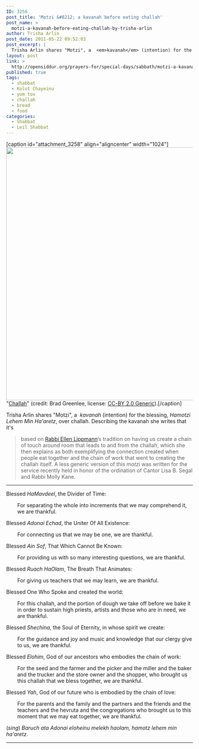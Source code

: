 ```yaml
---
ID: 3256
post_title: 'Motzi &#8212; a kavanah before eating challah'
post_name: >
  motzi-a-kavanah-before-eating-challah-by-trisha-arlin
author: Trisha Arlin
post_date: 2011-05-22 09:52:03
post_excerpt: |
  Trisha Arlin shares "Motzi", a  <em>kavanah</em> (intention) for the blessing, <em>Hamotzi Lehem Min Ha'aretz</em>, over challah. Describing the kavanah she writes that it's, "based on <a href="http://www.kolotchayeinu.org/rabbi/">Rabbi Ellen Lippmann</a>’s tradition on having us create a chain of touch around room that leads to and from the challah, which she then explains as both exemplifying the connection created when people eat together and the chain of work that went to creating the challah itself."
layout: post
link: >
  http://opensiddur.org/prayers-for/special-days/sabbath/motzi-a-kavanah-before-eating-challah-by-trisha-arlin/
published: true
tags:
  - shabbat
  - Kolot Chayeinu
  - yom tov
  - challah
  - bread
  - food
categories:
  - Shabbat
  - Leil Shabbat
---
```

[caption id="attachment_3258" align="aligncenter" width="1024"]<a href="http://opensiddur.org/wp-content/uploads/2011/05/Challah-by-Brad-Greenlee-CC-BY-2.0.jpg"><img class="size-full wp-image-3258 " title="Challah-by-Brad-Greenlee-(CC-BY-2.0)" alt="" src="http://opensiddur.org/wp-content/uploads/2011/05/Challah-by-Brad-Greenlee-CC-BY-2.0.jpg" width="1024" height="683" /></a> "<a href="http://www.flickr.com/photos/bgreenlee/2063399935/sizes/l/in/photostream/">Challah</a>" (credit: Brad Greenlee, license: <a href="http://creativecommons.org/licenses/by/2.0/">CC-BY 2.0 Generic</a>).[/caption]

Trisha Arlin shares "Motzi", a  <em>kavanah</em> (intention) for the blessing, <em>Hamotzi Lehem Min Ha'aretz</em>, over challah. Describing the kavanah she writes that it's
<blockquote>based on <a href="http://www.kolotchayeinu.org/rabbi_voice">Rabbi Ellen Lippmann</a>’s tradition on having us create a chain of touch around room that leads to and from the challah, which she then explains as both exemplifying the connection created when people eat together and the chain of work that went to creating the challah itself. A less generic version of this <em>motzi</em> was written for the service recently held in honor of the ordination of Cantor Lisa B. Segal and Rabbi Molly Kane.</blockquote>

<hr />

Blessed <em>HaMavdeel</em>, the Divider of Time:
<p style="padding-left: 30px;">For separating the whole into increments that we may comprehend it, we are thankful.</p>
Blessed <em>Adonai Echad</em>, the Uniter Of All Existence:
<p style="padding-left: 30px;">For connecting us that we may be one, we are thankful.</p>
Blessed <em>Ain Sof</em>, That Which Cannot Be Known:
<p style="padding-left: 30px;">For providing us with so many interesting questions, we are thankful.</p>
Blessed <em>Ruach HaOlam</em>, The Breath That Animates:
<p style="padding-left: 30px;">For giving us teachers that we may learn, we are thankful.</p>
Blessed One Who Spoke and created the world:
<p style="padding-left: 30px;">For this challah, and the portion of dough we take off before we bake it in order to sustain high priests, artists and those who are in need, we are thankful.</p>
Blessed <em>Shechina</em>, the Soul of Eternity, in whose spirit we create:
<p style="padding-left: 30px;">For the guidance and joy and music and knowledge that our clergy give to us, we are thankful.</p>
Blessed <em>Elohim</em>, God of our ancestors who embodies the chain of work:
<p style="padding-left: 30px;">For the seed and the farmer and the picker and the miller and the baker and the trucker and the store owner and the shopper, who brought us this challah that we bless together, we are thankful.</p>
Blessed <em>Yah</em>, God of our future who is embodied by the chain of love:
<p style="padding-left: 30px;">For the parents and the family and the partners and the friends and the teachers and the hevruta and the congregations who brought us to this moment that we may eat together, we are thankful.</p>
(<em>sing</em>) <em>Baruch ata Adonai eloheinu melekh haolam, hamotz lehem min ha'aretz</em>.

<hr />